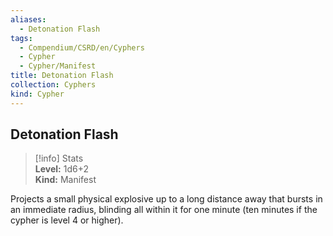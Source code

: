 ```yaml
---
aliases:
  - Detonation Flash
tags:
  - Compendium/CSRD/en/Cyphers
  - Cypher
  - Cypher/Manifest
title: Detonation Flash
collection: Cyphers
kind: Cypher
---
```

## Detonation Flash  
>[!info] Stats  
> **Level:** 1d6+2  
> **Kind:** Manifest
  
Projects a small physical explosive up to a long distance away that bursts in an immediate radius, blinding all within it for one minute (ten minutes if the cypher is level 4 or higher).